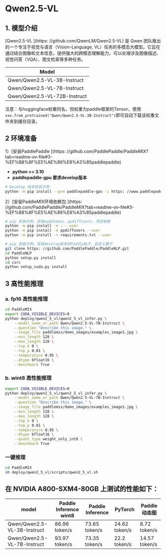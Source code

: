 # Qwen2.5-VL

## 1. 模型介绍

[Qwen2.5-VL
](https: //github.com/QwenLM/Qwen2.5-VL) 是 Qwen 团队推出的一个专注于视觉与语言（Vision-Language, VL）任务的多模态大模型。它旨在通过结合图像和文本信息，提供强大的跨模态理解能力，可以处理涉及图像描述、视觉问答（VQA）、图文检索等多种任务。

| Model              |
|--------------------|
| Qwen/Qwen2.5-VL-3B-Instruct  |
| Qwen/Qwen2.5-VL-7B-Instruct  |
| Qwen/Qwen2.5-VL-72B-Instruct  |

注意：与huggingface权重同名，但权重为paddle框架的Tensor，使用`xxx.from_pretrained("Qwen/Qwen2.5-VL-3B-Instruct")`即可自动下载该权重文件夹到缓存目录。


## 2 环境准备
1）[安装PaddlePaddle
](https: //github.com/PaddlePaddle/PaddleMIX?tab=readme-ov-file#3-%EF%B8%8F%E5%AE%89%E8%A3%85paddlepaddle)
- **python >= 3.10**
- **paddlepaddle-gpu 要求develop版本**
```bash
# Develop 版本安装示例
python -m pip install --pre paddlepaddle-gpu -i https: //www.paddlepaddle.org.cn/packages/nightly/cu123/

```

2）[安装PaddleMIX环境依赖包
](https: //github.com/PaddlePaddle/PaddleMIX?tab=readme-ov-file#3-%EF%B8%8F%E5%AE%89%E8%A3%85paddlepaddle)
```bash
# pip 安装示例，安装paddlemix、ppdiffusers、项目依赖
python -m pip install -e . --user
python -m pip install -e ppdiffusers --user
python -m pip install -r requirements.txt --user

# pip 安装示例，安装develop版本的PaddleNLP、自定义算子
git clone https: //github.com/PaddlePaddle/PaddleNLP.git
cd PaddleNLP
python setup.py install
cd csrc
python setup_cuda.py install
```



## 3 高性能推理

### a. fp16 高性能推理
```bash
cd PaddleMIX
export CUDA_VISIBLE_DEVICES=0
python deploy/qwen2_5_vl/qwen2_5_vl_infer.py \
    --model_name_or_path Qwen/Qwen2.5-VL-7B-Instruct \
    --question "Describe this image." \
    --image_file paddlemix/demo_images/examples_image1.jpg \
    --min_length 128 \
    --max_length 128 \
    --top_k 0 \
    --top_p 0.01 \
    --temperature 0.95 \
    --dtype bfloat16 \
    --benchmark True
```


### b. wint8 高性能推理
```bash
export CUDA_VISIBLE_DEVICES=0
python deploy/qwen2_5_vl/qwen2_5_vl_infer.py \
    --model_name_or_path Qwen/Qwen2.5-VL-7B-Instruct \
    --question "Describe this image." \
    --image_file paddlemix/demo_images/examples_image1.jpg \
    --min_length 128 \
    --max_length 128 \
    --top_k 0 \
    --top_p 0.01 \
    --temperature 0.95 \
    --dtype bfloat16 \
    --quant_type weight_only_int8 \
    --benchmark True
```

### 一键推理
```bash
cd PaddleMIX
sh deploy/qwen2_5_vl/scripts/qwen2_5_vl.sh
```

## 在 NVIDIA A800-SXM4-80GB 上测试的性能如下：

|             model           | Paddle Inference wint8 | Paddle Inference|    PyTorch     | Paddle 动态图   |
| --------------------------- | ---------------------  | --------------- | -------------- | -------------- |
| Qwen/Qwen2.5-VL-3B-Instruct |      86.96 token/s     |  73.65 token/s  | 24.62 token/s  |  8.72 token/s  |
| Qwen/Qwen2.5-VL-7B-Instruct |      93.97 token/s     |  73.35 token/s  | 22.2  token/s  | 14.57 token/s  |
